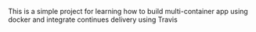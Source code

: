 This is a simple project for learning how to build multi-container app using docker and integrate continues delivery using Travis 
